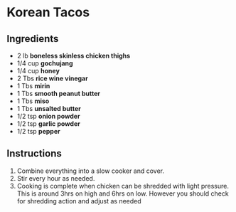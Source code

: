 # Korean Tacos

## Ingredients

* 2 lb __boneless skinless chicken thighs__
* 1/4 cup __gochujang__
* 1/4 cup __honey__
* 2 Tbs __rice wine vinegar__
* 1 Tbs __mirin__
* 1 Tbs __smooth peanut butter__
* 1 Tbs __miso__
* 1 Tbs __unsalted butter__
* 1/2 tsp __onion powder__
* 1/2 tsp __garlic powder__
* 1/2 tsp __pepper__

## Instructions

1. Combine everything into a slow cooker and cover.
2. Stir every hour as needed.
3. Cooking is complete when chicken can be shredded with light pressure. This is around 3hrs on high and 6hrs on low. However you should check for shredding action and adjust as needed
